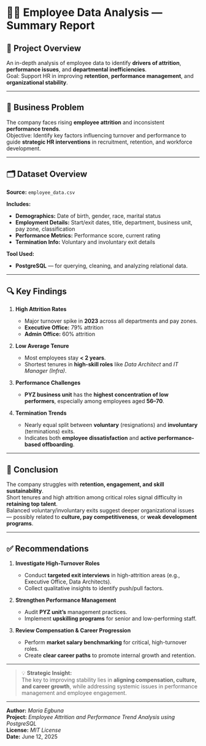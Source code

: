 # 🧑‍💼 Employee Data Analysis — Summary Report

## 📘 Project Overview
An in-depth analysis of employee data to identify **drivers of attrition**, **performance issues**, and **departmental inefficiencies**.  
Goal: Support HR in improving **retention**, **performance management**, and **organizational stability**.

---

## 🧩 Business Problem
The company faces rising **employee attrition** and inconsistent **performance trends**.  
Objective: Identify key factors influencing turnover and performance to guide **strategic HR interventions** in recruitment, retention, and workforce development.

---

## 🗂️ Dataset Overview
**Source:** `employee_data.csv`

**Includes:**
- **Demographics:** Date of birth, gender, race, marital status  
- **Employment Details:** Start/exit dates, title, department, business unit, pay zone, classification  
- **Performance Metrics:** Performance score, current rating  
- **Termination Info:** Voluntary and involuntary exit details  

**Tool Used:**  
- **PostgreSQL** — for querying, cleaning, and analyzing relational data.

---

## 🔍 Key Findings

1. **High Attrition Rates**
   - Major turnover spike in **2023** across all departments and pay zones.
   - **Executive Office:** 79% attrition  
   - **Admin Office:** 60% attrition  

2. **Low Average Tenure**
   - Most employees stay **< 2 years**.  
   - Shortest tenures in **high-skill roles** like *Data Architect* and *IT Manager (Infra)*.

3. **Performance Challenges**
   - **PYZ business unit** has the **highest concentration of low performers**, especially among employees aged **56–70**.

4. **Termination Trends**
   - Nearly equal split between **voluntary** (resignations) and **involuntary** (terminations) exits.  
   - Indicates both **employee dissatisfaction** and **active performance-based offboarding**.

---

## 🧠 Conclusion
The company struggles with **retention, engagement, and skill sustainability**.  
Short tenures and high attrition among critical roles signal difficulty in **retaining top talent**.  
Balanced voluntary/involuntary exits suggest deeper organizational issues — possibly related to **culture, pay competitiveness**, or **weak development programs**.

---

## ✅ Recommendations

1. **Investigate High-Turnover Roles**
   - Conduct **targeted exit interviews** in high-attrition areas (e.g., Executive Office, Data Architects).  
   - Collect qualitative insights to identify push/pull factors.

2. **Strengthen Performance Management**
   - Audit **PYZ unit’s** management practices.  
   - Implement **upskilling programs** for senior and low-performing staff.

3. **Review Compensation & Career Progression**
   - Perform **market salary benchmarking** for critical, high-turnover roles.  
   - Create **clear career paths** to promote internal growth and retention.

---

> 💡 **Strategic Insight:**  
> The key to improving stability lies in **aligning compensation, culture, and career growth**, while addressing systemic issues in performance management and employee engagement.

---
**Author:** *Maria Egbuna*  
**Project:** *Employee Attrition and Performance Trend Analysis using PostgreSQL*  
**License:** *MIT License*  
**Date:** June 12, 2025

